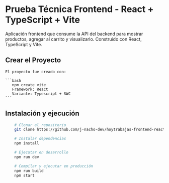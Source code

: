 # Prueba Técnica Frontend - React + TypeScript + Vite

Aplicación frontend que consume la API del backend para mostrar productos, agregar al carrito y visualizarlo.
Construido con React, TypeScript y Vite.

## Crear el Proyecto
    El proyecto fue creado con: 

    ```bash
       npm create vite
       Framework: React
       Variante: Typescript + SWC
    ```

  ## Instalación y ejecución

  ```bash
      # Clonar el repositorio
      git clone https://github.com/j-nacho-dev/hoytrabajas-frontend-react.git

      # Instalar dependencias
      npm install

      # Ejecutar en desarrollo
      npm run dev

      # Compilar y ejecutar en producción
      npm run build
      npm start
  ```


